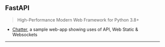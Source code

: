 
## FastAPI

> High-Performance Modern Web Framework for Python 3.8+

* [Chatter](./cha-t-ter), a sample web-app showing uses of API, Web Static & Websockets

---
